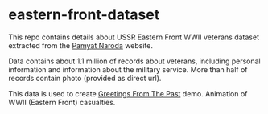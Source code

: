 # eastern-front-dataset
This repo contains details about USSR Eastern Front WWII veterans dataset extracted from the [Pamyat Naroda](https://foto.pamyat-naroda.ru) website.



Data contains about 1.1 million of records about veterans, including personal information and information about the military service. More than half of records contain photo (provided as direct url).

This data is used to create [Greetings From The Past](https://greetingsfromthepast.net) demo. Animation of WWII (Eastern Front) casualties.
